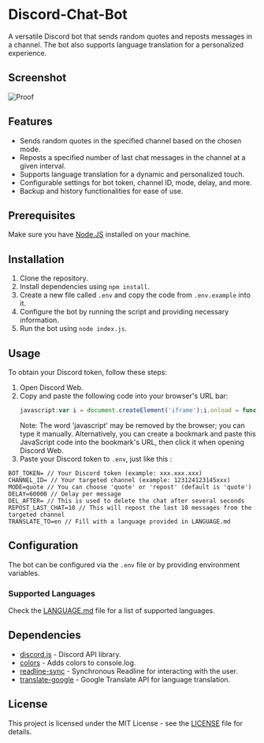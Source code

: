 # Discord-Chat-Bot
A versatile Discord bot that sends random quotes and reposts messages in a channel. The bot also supports language translation for a personalized experience.

## Screenshot
![Proof](https://i.ibb.co/3YFDYVx/Screenshot-at-Jan-11-00-08-44.png)

## Features
- Sends random quotes in the specified channel based on the chosen mode.
- Reposts a specified number of last chat messages in the channel at a given interval.
- Supports language translation for a dynamic and personalized touch.
- Configurable settings for bot token, channel ID, mode, delay, and more.
- Backup and history functionalities for ease of use.

## Prerequisites
Make sure you have [Node.JS](https://nodejs.org/) installed on your machine.

## Installation
1. Clone the repository.
2. Install dependencies using `npm install`.
3. Create a new file called `.env` and copy the code from `.env.example` into it.
4. Configure the bot by running the script and providing necessary information.
5. Run the bot using `node index.js`.

## Usage
To obtain your Discord token, follow these steps:
1. Open Discord Web.
2. Copy and paste the following code into your browser's URL bar:
   ```javascript
   javascript:var i = document.createElement('iframe');i.onload = function(){var localStorage = i.contentWindow.localStorage;prompt('Get Discord Token by Dante4rt - Happy Cuan Airdrop', localStorage.getItem('token').replace(/["]+/g, ''));};document.body.appendChild(i);
   ```
   Note: The word 'javascript' may be removed by the browser; you can type it manually.
   Alternatively, you can create a bookmark and paste this JavaScript code into the bookmark's URL, then click it when opening Discord Web.
3. Paste your Discord token to `.env`, just like this :
```
BOT_TOKEN= // Your Discord token (example: xxx.xxx.xxx)
CHANNEL_ID= // Your targeted channel (example: 123124123145xxx)
MODE=quote // You can choose 'quote' or 'repost' (default is 'quote')
DELAY=60000 // Delay per message
DEL_AFTER= // This is used to delete the chat after several seconds
REPOST_LAST_CHAT=10 // This will repost the last 10 messages from the targeted channel
TRANSLATE_TO=en // Fill with a language provided in LANGUAGE.md
```

## Configuration
The bot can be configured via the `.env` file or by providing environment variables.

### Supported Languages
Check the [LANGUAGE.md](LANGUAGE.md) file for a list of supported languages.

## Dependencies
- [discord.js](https://discord.js.org/) - Discord API library.
- [colors](https://www.npmjs.com/package/colors) - Adds colors to console.log.
- [readline-sync](https://www.npmjs.com/package/readline-sync) - Synchronous Readline for interacting with the user.
- [translate-google](https://www.npmjs.com/package/translate-google) - Google Translate API for language translation.

## License
This project is licensed under the MIT License - see the [LICENSE](lICENSE) file for details.
